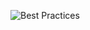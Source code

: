 ![Best Practices](https://user-images.githubusercontent.com/90202111/154918933-660dffb7-d47c-40d5-abba-b39dda300367.PNG)
